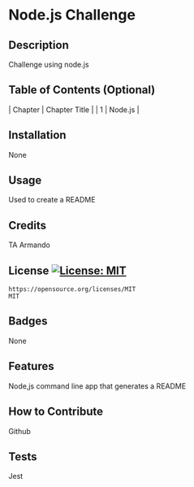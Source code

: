 # Node.js Challenge
## Description
Challenge using node.js

## Table of Contents (Optional)
| Chapter | Chapter Title |
| 1 | Node.js |

## Installation
None

## Usage
Used to create a README

## Credits
TA Armando

## License    [![License: MIT](https://img.shields.io/badge/License-MIT-yellow.svg)](https://opensource.org/licenses/MIT) 
    https://opensource.org/licenses/MIT  
    MIT

## Badges
None

## Features
Node,js command line app that generates a README

## How to Contribute
Github

## Tests
Jest
